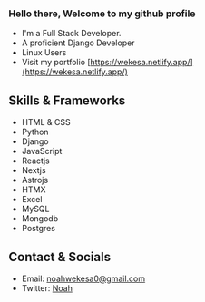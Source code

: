 ### Hello there, Welcome to my github profile

<!--
profile here
-->

- I'm a Full Stack Developer.
- A proficient Django Developer
- Linux Users
- Visit my portfolio [https://wekesa.netlify.app/](https://wekesa.netlify.app/)

## Skills & Frameworks

- HTML & CSS
- Python
- Django
- JavaScript
- Reactjs
- Nextjs
- Astrojs
- HTMX
- Excel
- MySQL
- Mongodb
- Postgres

## Contact & Socials

- Email: <a href="mailto:noahwekesa0@gmail.com" target="_blank">noahwekesa0@gmail.com</a>
- Twitter: <a href="http://x.com" target="_blank">Noah</a>
